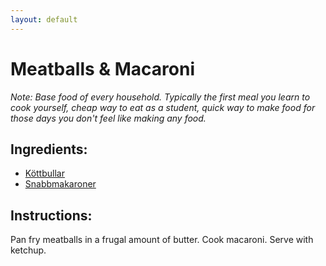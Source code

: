 ```yaml
---
layout: default
---
```


# Meatballs & Macaroni

_Note: Base food of every household. Typically the first meal you learn to cook yourself, cheap way to eat as a student, quick way to make food for those days you don't feel like making any food._

## Ingredients:
- [Köttbullar](./Meatballs)
- [Snabbmakaroner](./Pantry#snabbmakaroner)

## Instructions:
Pan fry meatballs in a frugal amount of butter. Cook macaroni. Serve with ketchup.
